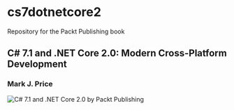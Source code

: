 # cs7dotnetcore2
Repository for the Packt Publishing book
## C# 7.1 and .NET Core 2.0: Modern Cross-Platform Development
### Mark J. Price

![C# 7.1 and .NET Core 2.0 by Packt Publishing](https://www.packtpub.com/sites/default/files/B08881_0.png)
